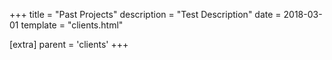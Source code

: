 +++
title = "Past Projects"
description = "Test Description"
date = 2018-03-01
template = "clients.html"

[extra]
parent = 'clients'
+++
